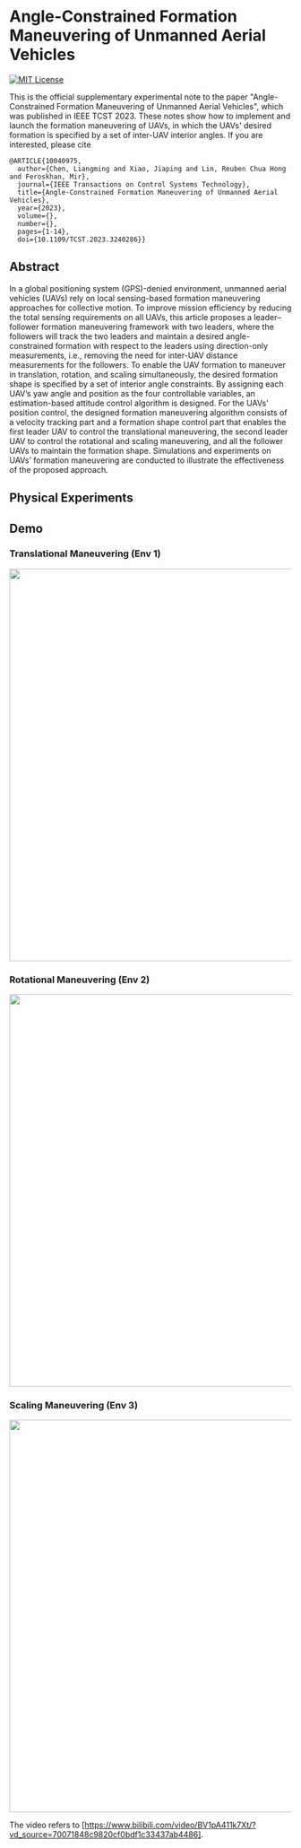 # Angle-Constrained Formation Maneuvering of Unmanned Aerial Vehicles
[![MIT License](https://img.shields.io/badge/license-MIT-green)](https://opensource.org/licenses/MIT)

This is the official supplementary experimental note to the paper "Angle-Constrained Formation Maneuvering of Unmanned Aerial Vehicles", which was published in IEEE TCST 2023. These notes show how to implement and launch the formation maneuvering of UAVs, in which the UAVs' desired formation is specified by a set of inter-UAV interior angles.
If you are interested, please cite

```
@ARTICLE{10040975,
  author={Chen, Liangming and Xiao, Jiaping and Lin, Reuben Chua Hong and Feroskhan, Mir},
  journal={IEEE Transactions on Control Systems Technology}, 
  title={Angle-Constrained Formation Maneuvering of Unmanned Aerial Vehicles}, 
  year={2023},
  volume={},
  number={},
  pages={1-14},
  doi={10.1109/TCST.2023.3240286}}
```
## Abstract
In a global positioning system (GPS)-denied environment, unmanned aerial vehicles (UAVs) rely on local sensing-based formation maneuvering approaches for collective motion. To improve mission efficiency by reducing the total sensing requirements on all UAVs, this article proposes a leader–follower formation maneuvering framework with two leaders, where the followers will track the two leaders and maintain a desired angle-constrained formation with respect to the leaders using direction-only measurements, i.e., removing the need for inter-UAV distance measurements for the followers. To enable the UAV formation to maneuver in translation, rotation, and scaling simultaneously, the desired formation shape is specified by a set of interior angle constraints. By assigning each UAV’s yaw angle and position as the four controllable variables, an estimation-based attitude control algorithm is designed. For the UAVs’ position control, the designed formation maneuvering algorithm consists of a velocity tracking part and a formation shape control part that enables the first leader UAV to control the translational maneuvering, the second leader UAV to control the rotational and scaling maneuvering, and all the follower UAVs to maintain the formation shape. Simulations and experiments on UAVs’ formation maneuvering are conducted to illustrate the effectiveness of the proposed approach.

## Physical Experiments
## Demo
### Translational Maneuvering (Env 1)
<div style="text-align: center">
<img src="assets/tcst1.mp4" width="700"  >
</div>

### Rotational Maneuvering (Env 2)
<div style="text-align: center">
<img src="assets/tcst2.mp4" width="700"  >
</div>

### Scaling Maneuvering (Env 3)
<div style="text-align: center">
<img src="assets/tcst3.mp4" width="700"  >
</div>


The video refers to [https://www.bilibili.com/video/BV1pA411k7Xt/?vd_source=70071848c9820cf0bdf1c33437ab4486].


